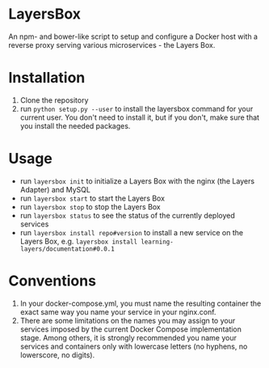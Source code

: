 # LayersBox
An npm- and bower-like script to setup and configure a Docker host with a reverse proxy serving various microservices - the Layers Box.

# Installation
1. Clone the repository
2. run `python setup.py --user` to install the layersbox command for your current user. You don't need to install it, but if you don't, make sure that you install the needed packages.

# Usage
* run `layersbox init` to initialize a Layers Box with the nginx (the Layers Adapter) and MySQL
* run `layersbox start` to start the Layers Box
* run `layersbox stop` to stop the Layers Box
* run `layersbox status` to see the status of the currently deployed services
* run `layersbox install repo#version` to install a new service on the Layers Box, e.g. `layersbox install learning-layers/documentation#0.0.1`

# Conventions
1. In your docker-compose.yml, you must name the resulting container the exact same way you name your service in your nginx.conf.
2. There are some limitations on the names you may assign to your services imposed by the current Docker Compose implementation stage. Among others, it is strongly recommended you name your services and containers only with lowercase letters (no hyphens, no lowerscore, no digits).

